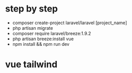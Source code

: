 # step by step
- composer create-project laravel/laravel [project_name]
- php artisan migrate
- composer require laravel/breeze:1.9.2
- php artisan breeze:install vue
- npm install && npm run dev

# vue tailwind

